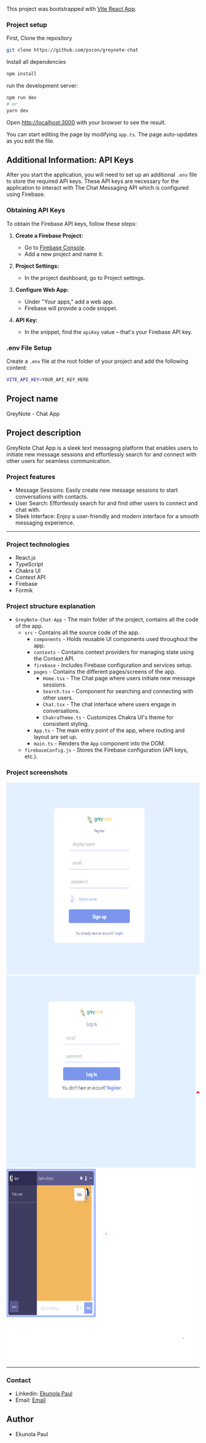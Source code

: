 This project was bootstrapped with [Vite React App](https://github.com/facebook/create-react-app).

### Project setup

First, Clone the repository

```bash
git clone https://github.com/pscon/greynote-chat
```

Install all dependencies

```bash
npm install
```

run the development server:

```bash
npm run dev
# or
yarn dev
```

Open [http://localhost:3000](http://localhost:3000) with your browser to see the result.

You can start editing the page by modifying `app.ts`. The page auto-updates as you edit the file.

## Additional Information: API Keys

After you start the application, you will need to set up an additional `.env` file to store the required API keys. These API keys are necessary for the application to interact with The Chat Messaging API which is configured using Firebase.

### Obtaining API Keys

To obtain the Firebase API keys, follow these steps:

1. **Create a Firebase Project:**

   - Go to [Firebase Console](https://console.firebase.google.com/).
   - Add a new project and name it.

2. **Project Settings:**

   - In the project dashboard, go to Project settings.

3. **Configure Web App:**

   - Under "Your apps," add a web app.
   - Firebase will provide a code snippet.

4. **API Key:**
   - In the snippet, find the `apiKey` value – that's your Firebase API key.

### .env File Setup

Create a `.env` file at the root folder of your project and add the following content:

```bash
VITE_API_KEY=YOUR_API_KEY_HERE
```

## Project name

GreyNote - Chat App

## Project description

GreyNote Chat App is a sleek text messaging platform that enables users to initiate new message sessions and effortlessly search for and connect with other users for seamless communication.

### Project features

- Message Sessions: Easily create new message sessions to start conversations with contacts.
- User Search: Effortlessly search for and find other users to connect and chat with.
- Sleek Interface: Enjoy a user-friendly and modern interface for a smooth messaging experience.

---

### Project technologies

- React.js
- TypeScript
- Chakra UI
- Context API
- Firebase
- Formik

### Project structure explanation

- `GreyNote-Chat-App` - The main folder of the project, contains all the code of the app.
  - `src` - Contains all the source code of the app.
    - `components` - Holds reusable UI components used throughout the app.
    - `contexts` - Contains context providers for managing state using the Context API.
    - `firebase` - Includes Firebase configuration and services setup.
    - `pages` - Contains the different pages/screens of the app.
      - `Home.tsx` - The Chat page where users initiate new message sessions.
      - `Search.tsx` - Component for searching and connecting with other users.
      - `Chat.tsx` - The chat interface where users engage in conversations.
      - `ChakraTheme.ts` - Customizes Chakra UI's theme for consistent styling.
    - `App.ts` - The main entry point of the app, where routing and layout are set up.
    - `main.ts` - Renders the `App` component into the DOM.
  - `firebaseConfig.js` - Stores the Firebase configuration (API keys, etc.).

### Project screenshots

 <img src="https://github.com/pscon/greynote-chat/blob/main/public/pics3.png" alt="register-page" width="900px" height="500px">
 <img src="https://github.com/pscon/greynote-chat/blob/main/public/pics2.png" alt="login-page" width="900px" height="500px">
 <img src="https://github.com/pscon/greynote-chat/blob/main/public/pics1.png" alt="login-page" width="1200px" height="500px">

<!-- !


![profile page](./public/profile.png) -->

---
### Contact

- Linkedin: [Ekunola Paul](https://www.linkedin.com/in/ekunola-paul-42712b1aa/)
- Email: [Email](mailto:ekunolapaul@gmail.com)

## Author

- Ekunola Paul
